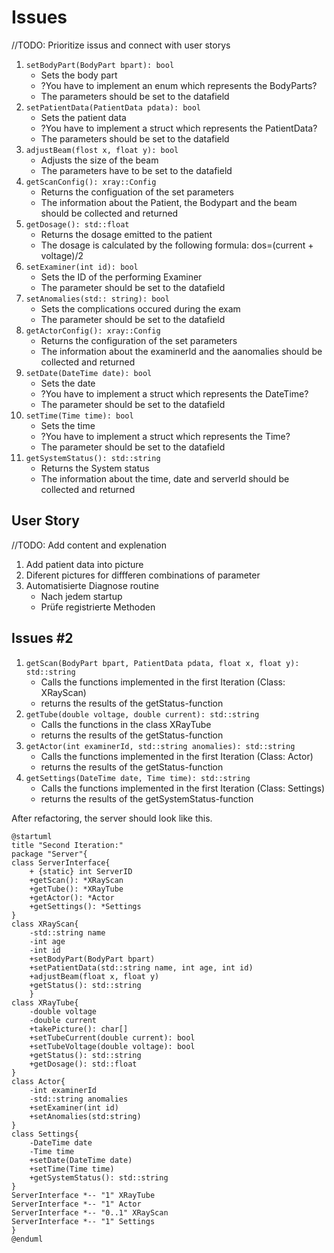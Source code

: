 # Issues

//TODO: Prioritize issus and connect with user storys

1.  `setBodyPart(BodyPart bpart): bool`
    * Sets the body part
    * ?You have to implement an enum which represents the BodyParts?
    * The parameters should be set to the datafield
2.  `setPatientData(PatientData pdata): bool`
    * Sets the patient data
    * ?You have to implement a struct which represents the PatientData?
    * The parameters should be set to the datafield
3.  `adjustBeam(flost x, float y): bool`
    * Adjusts the size of the beam
    * The parameters have to be set to the datafield
4.  `getScanConfig(): xray::Config`
    * Returns the configuation of the set parameters
    * The information about the Patient, the Bodypart and the beam should be collected and    returned
5.  `getDosage(): std::float`
    * Returns the dosage emitted to the patient
    * The dosage is calculated by the following formula: dos=(current + voltage)/2
6.  `setExaminer(int id): bool`
    * Sets the ID of the performing Examiner
    * The parameter should be set to the datafield
7.  `setAnomalies(std:: string): bool`
    * Sets the complications occured during the exam
    * The parameter should be set to the datafield
8.  `getActorConfig(): xray::Config`
    * Returns the configuration of the set parameters
    * The information about the examinerId and the aanomalies should be collected and returned
9.  `setDate(DateTime date): bool`
    * Sets the date
    * ?You have to implement a struct which represents the DateTime?
    * The parameter should be set to the datafield
9.  `setTime(Time time): bool`
    * Sets the time
    * ?You have to implement a struct which represents the Time?
    * The parameter should be set to the datafield
10. `getSystemStatus(): std::string`
    * Returns the System status
    * The information about the time, date and serverId should be collected and returned

## User Story

//TODO: Add content and explenation

1. Add patient data into picture
1. Diferent pictures for diffferen combinations of parameter
1. Automatisierte Diagnose routine
    * Nach jedem startup
    * Prüfe registrierte Methoden

## Issues #2

1. `getScan(BodyPart bpart, PatientData pdata, float x, float y): std::string`
   * Calls the functions implemented in the first Iteration (Class: XRayScan)
   * returns the results of the getStatus-function
2. `getTube(double voltage, double current): std::string`
   * Calls the functions in the class XRayTube 
   * returns the results of the getStatus-function
3. `getActor(int examinerId, std::string anomalies): std::string`
   * Calls the functions implemented in the first Iteration (Class: Actor)
   * returns the results of the getStatus-function
4. `getSettings(DateTime date, Time time): std::string`
   * Calls the functions implemented in the first Iteration (Class: Settings)
   * returns the results of the getSystemStatus-function
  
After refactoring, the server should look like this.

```plantuml
@startuml
title "Second Iteration:"
package "Server"{
class ServerInterface{
    + {static} int ServerID
    +getScan(): *XRayScan
    +getTube(): *XRayTube
    +getActor(): *Actor
    +getSettings(): *Settings
}
class XRayScan{
    -std::string name
    -int age
    -int id
    +setBodyPart(BodyPart bpart)
    +setPatientData(std::string name, int age, int id)
    +adjustBeam(float x, float y)
    +getStatus(): std::string
    }
class XRayTube{
    -double voltage
    -double current
    +takePicture(): char[]
    +setTubeCurrent(double current): bool
    +setTubeVoltage(double voltage): bool
    +getStatus(): std::string    
    +getDosage(): std::float
}
class Actor{
    -int examinerId
    -std::string anomalies
    +setExaminer(int id)
    +setAnomalies(std:string)
}
class Settings{
    -DateTime date
    -Time time
    +setDate(DateTime date)
    +setTime(Time time)
    +getSystemStatus(): std::string
}
ServerInterface *-- "1" XRayTube
ServerInterface *-- "1" Actor
ServerInterface *-- "0..1" XRayScan
ServerInterface *-- "1" Settings
}
@enduml
```

